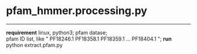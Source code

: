 # pfam_hmmer.processing.py  
-----------------------------------------------
**requirement**
linux, python3;
pfam datase;  
pfam ID list, like " PF18246.1 PF18358.1 PF18359.1 ... PF18404.1 "; 
**run**  
python extract.pfam.py  
